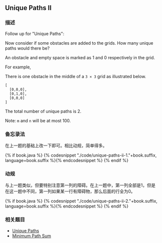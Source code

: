 ## Unique Paths II


### 描述

Follow up for "Unique Paths":

Now consider if some obstacles are added to the grids. How many unique paths would there be?

An obstacle and empty space is marked as 1 and 0 respectively in the grid.

For example,

There is one obstacle in the middle of a `3 × 3` grid as illustrated below.

```
[
  [0,0,0],
  [0,1,0],
  [0,0,0]
]
```

The total number of unique paths is 2.

Note: `m` and `n` will be at most 100.


### 备忘录法

在上一题的基础上改一下即可。相比动规，简单得多。

{% if book.java %}
{% codesnippet "./code/unique-paths-ii-1."+book.suffix, language=book.suffix %}{% endcodesnippet %}
{% endif %}


### 动规

与上一题类似，但要特别注意第一列的障碍。在上一题中，第一列全部是1，但是在这一题中不同，第一列如果某一行有障碍物，那么后面的行全为0。

{% if book.java %}
{% codesnippet "./code/unique-paths-ii-2."+book.suffix, language=book.suffix %}{% endcodesnippet %}
{% endif %}

### 相关题目

* [Unique Paths](unique-paths.md)
* [Minimum Path Sum](../dp/minimum-path-sum.md)
